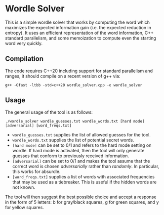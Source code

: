 # Wordle Solver

This is a simple wordle solver that works by computing the word which maximizes the expected information gain (i.e. the expected reduction in entropy).
It uses an efficient representation of the word information, C++ standard parallelism, and some memoization to compute even the starting word very quickly.

## Compilation

The code requires C++20 including support for standard parallelism and ranges, it should compile on a recent version of g++ via:

    g++ -Ofast -ltbb -std=c++20 wordle_solver.cpp -o wordle_solver

## Usage

The general usage of the tool is as follows:

    ./wordle_solver wordle_guesses.txt wordle_words.txt [hard mode] [adversarial] [word_freqs.txt]

* `wordle_guesses.txt` supplies the list of allowed guesses for the tool.
* `wordle_words.txt` supplies the list of potential secret words.
* `[hard mode]` can be set to 0/1 and refers to the hard mode setting on wordle. If hard mode is activated, then the tool will only generate guesses that conform to previously received information.
* `[adversarial]` can be set to 0/1 and makes the tool assume that the correct word is chosen *adversarially* rather than *randomly*. In particular, this works for absurdle.
* `[word_freqs.txt]` supplies a list of words with associated frequencies that may be used as a tiebreaker. This is useful if the hidden words are not known.

The tool will then suggest the best possible choice and accept a response in the form of 5 letters: b for gray/black squares, g for green squares, and y for yellow squares.
